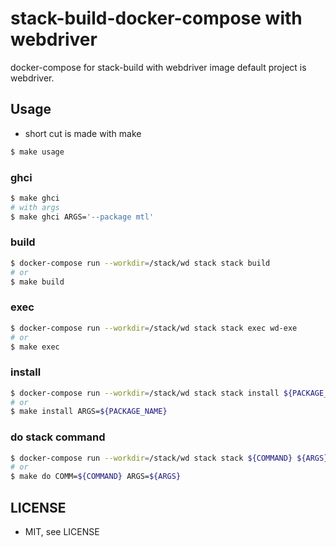 # stack-build-docker-compose with webdriver
docker-compose for stack-build with webdriver image
default project is webdriver.

## Usage
* short cut is made with make
```sh
$ make usage
```
### ghci
```sh
$ make ghci
# with args
$ make ghci ARGS='--package mtl'
```
### build
```sh
$ docker-compose run --workdir=/stack/wd stack stack build
# or
$ make build
```
### exec
```sh
$ docker-compose run --workdir=/stack/wd stack stack exec wd-exe
# or
$ make exec
```
### install
```sh
$ docker-compose run --workdir=/stack/wd stack stack install ${PACKAGE_NAME}
# or
$ make install ARGS=${PACKAGE_NAME}
```
### do stack command
```sh
$ docker-compose run --workdir=/stack/wd stack stack ${COMMAND} ${ARGS}
# or
$ make do COMM=${COMMAND} ARGS=${ARGS}
```
## LICENSE
* MIT, see LICENSE
